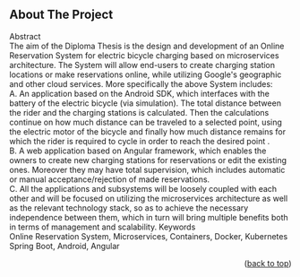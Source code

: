 <!-- ABOUT THE PROJECT -->
## About The Project

Abstract
<br/>
The aim of the Diploma Thesis is the design and development of an Online Reservation System for electric bicycle charging based on microservices architecture. The System will allow end-users to create charging station locations or make reservations online, while utilizing Google's geographic and other cloud services. 
More specifically the above System includes:
<br/>
A.	An application based on the Android SDK, which interfaces with the battery of the electric bicycle (via simulation). The total distance between the rider and the charging stations is calculated. Then the calculations continue on how much distance can be traveled to a selected point, using the electric motor of the bicycle and finally how much distance remains for which the rider is required to cycle in order to reach the desired point .
<br/>
B.	A web application based on Angular framework, which enables the owners to create new charging stations for reservations or edit the existing ones. Moreover they may have total supervision, which includes automatic or manual acceptance/rejection of made reservations.
<br/>
C.	All the applications and subsystems will be loosely coupled with each other and will be focused on utilizing the microservices architecture as well as the relevant technology stack, so as to achieve the necessary independence between them, which in turn will bring multiple benefits both in terms of management and scalability.
Keywords
<br/>
Online Reservation System, Microservices, Containers, Docker, Kubernetes Spring Boot, Android, Angular


<p align="right">(<a href="#readme-top">back to top</a>)</p>
